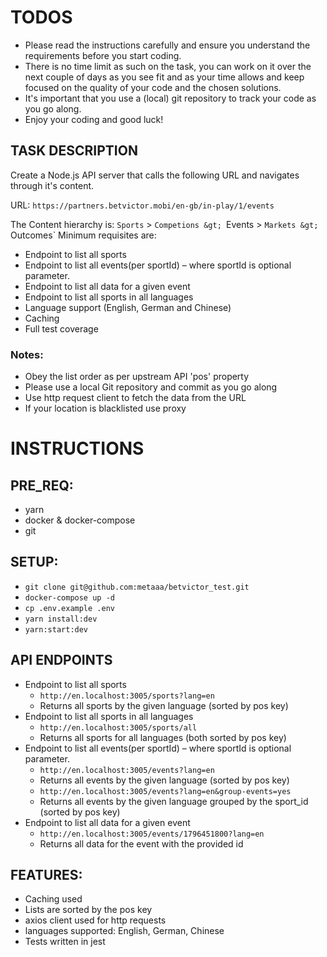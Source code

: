 # TODOS

- Please read the instructions carefully and ensure you understand the requirements before
you start coding.
- There is no time limit as such on the task, you can work on it over the next couple of days as
you see fit and as your time allows and keep focused on the quality of your code and the
chosen solutions.
- It&#39;s important that you use a (local) git repository to track your code as you go along.
- Enjoy your coding and good luck!

## TASK DESCRIPTION
Create a Node.js API server that calls the following URL and navigates through it&#39;s content.

URL: `https://partners.betvictor.mobi/en-gb/in-play/1/events`

The Content hierarchy is: `Sports` &gt; `Competions &gt; `Events &gt; `Markets &gt; `Outcomes`
Minimum requisites are:
* Endpoint to list all sports
* Endpoint to list all events(per sportId) – where sportId is optional parameter.
* Endpoint to list all data for a given event
* Endpoint to list all sports in all languages
* Language support (English, German and Chinese)
* Caching
* Full test coverage

### Notes:
* Obey the list order as per upstream API &#39;pos&#39; property
* Please use a local Git repository and commit as you go along
* Use http request client to fetch the data from the URL
* If your location is blacklisted use proxy

# INSTRUCTIONS

## PRE_REQ:
* yarn
* docker & docker-compose
* git

## SETUP:
* `git clone git@github.com:metaaa/betvictor_test.git`
* `docker-compose up -d`
* `cp .env.example .env`
* `yarn install:dev`
* `yarn:start:dev`

## API ENDPOINTS
* Endpoint to list all sports
  * `http://en.localhost:3005/sports?lang=en`
  * Returns all sports by the given language (sorted by pos key)
* Endpoint to list all sports in all languages
  * `http://en.localhost:3005/sports/all`
  * Returns all sports for all languages (both sorted by pos key)
* Endpoint to list all events(per sportId) – where sportId is optional parameter.
  * `http://en.localhost:3005/events?lang=en`
  * Returns all events by the given language (sorted by pos key)
  * `http://en.localhost:3005/events?lang=en&group-events=yes`
  * Returns all events by the given language grouped by the sport_id (sorted by pos key)
* Endpoint to list all data for a given event
  * `http://en.localhost:3005/events/1796451800?lang=en`
  * Returns all data for the event with the provided id

## FEATURES:
* Caching used
* Lists are sorted by the pos key
* axios client used for http requests
* languages supported: English, German, Chinese
* Tests written in jest
